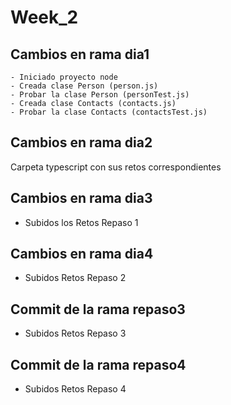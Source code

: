 # Week_2

## Cambios en rama dia1
    - Iniciado proyecto node
    - Creada clase Person (person.js)
    - Probar la clase Person (personTest.js)
    - Creada clase Contacts (contacts.js)
    - Probar la clase Contacts (contactsTest.js)
    
## Cambios en rama dia2
Carpeta typescript con sus retos correspondientes

## Cambios en rama dia3
- Subidos los Retos Repaso 1

## Cambios en rama dia4
- Subidos Retos Repaso 2

## Commit de la rama repaso3
- Subidos Retos Repaso 3

## Commit de la rama repaso4
- Subidos Retos Repaso 4